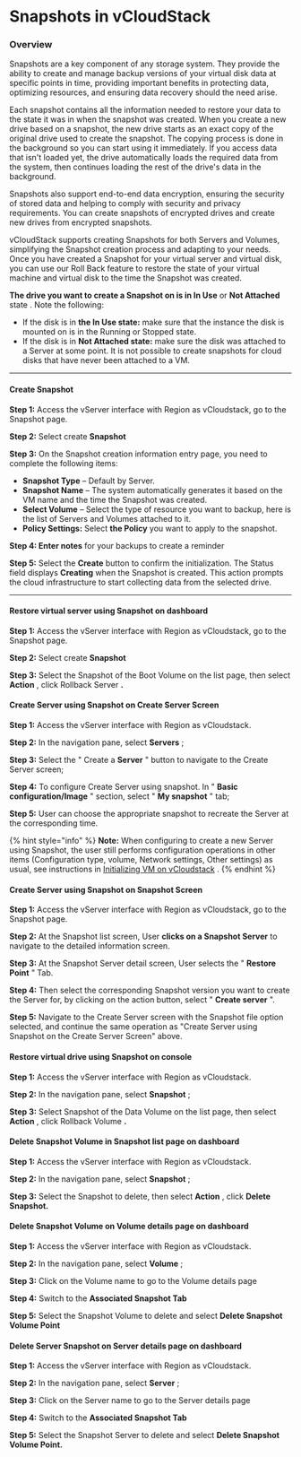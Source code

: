 # Snapshots in vCloudStack

### Overview <a href="#tong-quan" id="tong-quan"></a>

Snapshots are a key component of any storage system. They provide the ability to create and manage backup versions of your virtual disk data at specific points in time, providing important benefits in protecting data, optimizing resources, and ensuring data recovery should the need arise.

Each snapshot contains all the information needed to restore your data to the state it was in when the snapshot was created. When you create a new drive based on a snapshot, the new drive starts as an exact copy of the original drive used to create the snapshot. The copying process is done in the background so you can start using it immediately. If you access data that isn't loaded yet, the drive automatically loads the required data from the system, then continues loading the rest of the drive's data in the background.

Snapshots also support end-to-end data encryption, ensuring the security of stored data and helping to comply with security and privacy requirements. You can create snapshots of encrypted drives and create new drives from encrypted snapshots.

vCloudStack supports creating Snapshots for both Servers and Volumes, simplifying the Snapshot creation process and adapting to your needs. Once you have created a Snapshot for your virtual server and virtual disk, you can use our Roll Back feature to restore the state of your virtual machine and virtual disk to the time the Snapshot was created.

**The drive you want to create a Snapshot on is in In Use** or **Not Attached** state . Note the following:

* If the disk is in **the In Use state:** make sure that the instance the disk is mounted on is in the Running or Stopped state.
* If the disk is in **Not Attached state:** make sure the disk was attached to a Server at some point. It is not possible to create snapshots for cloud disks that have never been attached to a VM.

***

#### **Create Snapshot** <a href="#taosnapshot-taosnapshotchovolumetrenbangdieukhien" id="taosnapshot-taosnapshotchovolumetrenbangdieukhien"></a>

**Step 1:** Access the vServer interface with Region as vCloudstack, go to the Snapshot page.

**Step 2:** Select create **Snapshot**

**Step 3:** On the Snapshot creation information entry page, you need to complete the following items:

* **Snapshot Type** – Default by Server.
* **Snapshot Name** – The system automatically generates it based on the VM name and the time the Snapshot was created.
* **Select Volume** – Select the type of resource you want to backup, here is the list of Servers and Volumes attached to it.
* **Policy Settings:** Select **the Policy** you want to apply to the snapshot.

**Step 4: Enter notes** for your backups to create a reminder

**Step 5:** Select the **Create** button to confirm the initialization. The Status field displays **Creating** when the Snapshot is created. This action prompts the cloud infrastructure to start collecting data from the selected drive.

***

#### **Restore virtual server using Snapshot on dashboard** <a href="#khoiphucmaychuaobangbansnapshot-khoiphucmaychuaobangsnapshottrenbangdieukhien" id="khoiphucmaychuaobangbansnapshot-khoiphucmaychuaobangsnapshottrenbangdieukhien"></a>

**Step 1:** Access the vServer interface with Region as vCloudstack, go to the Snapshot page.

**Step 2:** Select create **Snapshot**

**Step 3:** Select the Snapshot of the Boot Volume on the list page, then select **Action** , click Rollback Server **.**

#### **Create Server using Snapshot on Create Server Screen** <a href="#khoiphucmaychuaobangbansnapshot-taomaychu-server-bangsnapshottrenmanhinhtaoserversnapshotcreateserve" id="khoiphucmaychuaobangbansnapshot-taomaychu-server-bangsnapshottrenmanhinhtaoserversnapshotcreateserve"></a>

**Step 1:** Access the vServer interface with Region as vCloudstack.

**Step 2:** In the navigation pane, select **Servers** ;

**Step 3:** Select the " Create a **Server** " button to navigate to the Create Server screen;

**Step 4:** To configure Create Server using snapshot. In " **Basic configuration/Image** " section, select " **My snapshot** " tab;

**Step 5:** User can choose the appropriate snapshot to recreate the Server at the corresponding time.

{% hint style="info" %}
**Note:** When configuring to create a new Server using Snapshot, the user still performs configuration operations in other items (Configuration type, volume, Network settings, Other settings) as usual, see instructions in [Initializing VM on vCloudstack](https://docs-vngcloud-vn.translate.goog/vng-cloud-document/vn/vcloudstack/bat-dau-voi-vcloudstack/khoi-tao-vm-tren-vcloudstack) .
{% endhint %}

#### **Create Server using Snapshot on Snapshot Screen** <a href="#khoiphucmaychuaobangbansnapshot-taomaychu-server-bangsnapshottrenmanhinhsnapshot" id="khoiphucmaychuaobangbansnapshot-taomaychu-server-bangsnapshottrenmanhinhsnapshot"></a>

**Step 1:** Access the vServer interface with Region as vCloudstack, go to the Snapshot page.

**Step 2:** At the Snapshot list screen, User **clicks on a Snapshot Server** to navigate to the detailed information screen.

**Step 3:** At the Snapshot Server detail screen, User selects the " **Restore Point** " Tab.

**Step 4:** Then select the corresponding Snapshot version you want to create the Server for, by clicking on the action button, select " **Create server** ".

**Step 5:** Navigate to the Create Server screen with the Snapshot file option selected, and continue the same operation as "Create Server using Snapshot on the Create Server Screen" above.

#### **Restore virtual drive using Snapshot on console** <a href="#khoiphucodiaaobangbansnapshot-khoiphucodiaaobangsnapshottrenbangdieukhien" id="khoiphucodiaaobangbansnapshot-khoiphucodiaaobangsnapshottrenbangdieukhien"></a>

**Step 1:** Access the vServer interface with Region as vCloudstack.

**Step 2:** In the navigation pane, select **Snapshot** ;

**Step 3:** Select Snapshot of the Data Volume on the list page, then select **Action** , click Rollback Volume **.**

#### **Delete Snapshot Volume in Snapshot list page on dashboard** <a href="#xoasnapshot-xoasnapshotvolumetaitrangdanhsachsnapshottrenbangdieukhien" id="xoasnapshot-xoasnapshotvolumetaitrangdanhsachsnapshottrenbangdieukhien"></a>

**Step 1:** Access the vServer interface with Region as vCloudstack.

**Step 2:** In the navigation pane, select **Snapshot** ;

**Step 3:** Select the Snapshot to delete, then select **Action** , click **Delete Snapshot.**

#### **Delete Snapshot Volume on Volume details page on dashboard** <a href="#xoasnapshot-xoasnapshotvolumetaitrangchitietvolumetrenbangdieukhien" id="xoasnapshot-xoasnapshotvolumetaitrangchitietvolumetrenbangdieukhien"></a>

**Step 1:** Access the vServer interface with Region as vCloudstack.

**Step 2:** In the navigation pane, select **Volume** ;

**Step 3:** Click on the Volume name to go to the Volume details page

**Step 4:** Switch to the **Associated Snapshot Tab**

**Step 5:** Select the Snapshot Volume to delete and select **Delete Snapshot Volume Point**

#### **Delete Server Snapshot on Server details page on dashboard** <a href="#xoasnapshot-xoasnapshotservertaitrangchitietservertrenbangdieukhien" id="xoasnapshot-xoasnapshotservertaitrangchitietservertrenbangdieukhien"></a>

**Step 1:** Access the vServer interface with Region as vCloudstack.

**Step 2:** In the navigation pane, select **Server** ;

**Step 3:** Click on the Server name to go to the Server details page

**Step 4:** Switch to the **Associated Snapshot Tab**

**Step 5:** Select the Snapshot Server to delete and select **Delete Snapshot Volume Point.**
